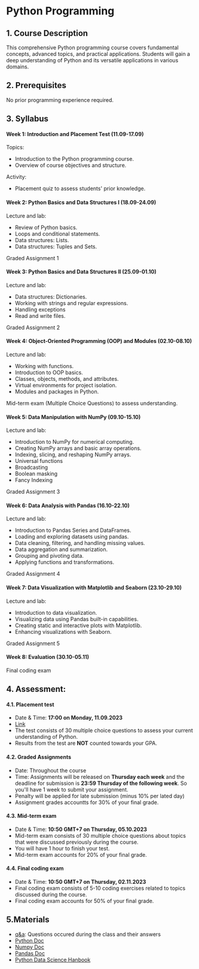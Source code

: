 # Python Programming

## 1. Course Description
This comprehensive Python programming course covers fundamental concepts, advanced topics, and practical applications. Students will gain a deep understanding of Python and its versatile applications in various domains.

## 2. Prerequisites
No prior programming experience required.

## 3. Syllabus

#### Week 1: Introduction and Placement Test (11.09-17.09)

Topics:
- Introduction to the Python programming course.
- Overview of course objectives and structure.

Activity:
- Placement quiz to assess students' prior knowledge.

#### Week 2: Python Basics and Data Structures I (18.09-24.09)

Lecture and lab:
- Review of Python basics.
- Loops and conditional statements.
- Data structures: Lists.
- Data structures: Tuples and Sets.

Graded Assignment 1

#### Week 3: Python Basics and Data Structures II (25.09-01.10)

Lecture and lab:
- Data structures: Dictionaries.
- Working with strings and regular expressions.
- Handling exceptions
- Read and write files.

Graded Assignment 2

#### Week 4: Object-Oriented Programming (OOP) and Modules (02.10-08.10)

Lecture and lab:
- Working with functions.
- Introduction to OOP basics.
- Classes, objects, methods, and attributes.
- Virtual environments for project isolation.
- Modules and packages in Python.

Mid-term exam (Multiple Choice Questions) to assess understanding.

#### Week 5: Data Manipulation with NumPy (09.10-15.10)

Lecture and lab:
- Introduction to NumPy for numerical computing.
- Creating NumPy arrays and basic array operations.
- Indexing, slicing, and reshaping NumPy arrays.
- Universal functions
- Broadcasting
- Boolean masking
- Fancy Indexing

Graded Assignment 3

#### Week 6: Data Analysis with Pandas (16.10-22.10)

Lecture and lab:
- Introduction to Pandas Series and DataFrames.
- Loading and exploring datasets using pandas.
- Data cleaning, filtering, and handling missing values.
- Data aggregation and summarization.
- Grouping and pivoting data.
- Applying functions and transformations.

Graded Assignment 4

#### Week 7: Data Visualization with Matplotlib and Seaborn (23.10-29.10)

Lecture and lab:

- Introduction to data visualization.
- Visualizing data using Pandas built-in capabilities.
- Creating static and interactive plots with Matplotlib.
- Enhancing visualizations with Seaborn.

Graded Assignment 5

#### Week 8: Evaluation (30.10-05.11)

Final coding exam

## 4. Assessment:
#### 4.1. Placement test
- Date & Time: **17:00 on Monday, 11.09.2023**
- [Link](https://forms.gle/7PQkJ5i1h9T4FHeS6)
- The test consists of 30 multiple choice questions to assess your current understanding of Python.
- Results from the test are **NOT** counted towards your GPA.

#### 4.2. Graded Assignments
- Date: Throughout the course
- Time: Assignments will be released on **Thursday each week** and the deadline for submission is **23:59 Thursday of the following week**. So you'll have 1 week to submit your assignment.
- Penalty will be applied for late submission (minus 10% per lated day)
- Assignment grades accountts for 30% of your final grade.

#### 4.3. Mid-term exam
- Date & Time: **10:50 GMT+7 on Thursday, 05.10.2023**
- Mid-term exam consists of 30 multiple choice questions about topics that were discussed previously during the course.
- You will have 1 hour to finish your test.
- Mid-term exam accounts for 20% of your final grade.

#### 4.4. Final coding exam
- Date & Time: **10:50 GMT+7 on Thursday, 02.11.2023**
- Final coding exam consists of 5-10 coding exercises related to topics discussed during the course.
- Final coding exam accounts for 50% of your final grade.

## 5.Materials

- [q&a](docs/q&a.md): Questions occured during the class and their answers
- [Python Doc](https://docs.python.org/3/tutorial/index.html)
- [Numpy Doc](https://numpy.org/doc/stable/user/absolute_beginners.html)
- [Pandas Doc](https://pandas.pydata.org/docs/user_guide/10min.html)
- [Python Data Science Hanbook](https://jakevdp.github.io/PythonDataScienceHandbook/index.html)
